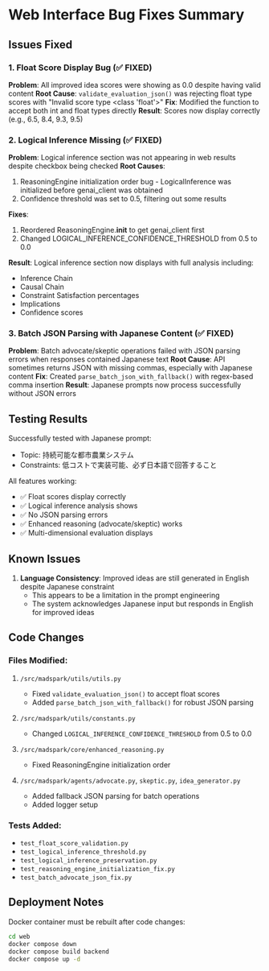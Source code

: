 # Web Interface Bug Fixes Summary

## Issues Fixed

### 1. Float Score Display Bug (✅ FIXED)
**Problem**: All improved idea scores were showing as 0.0 despite having valid content
**Root Cause**: `validate_evaluation_json()` was rejecting float type scores with "Invalid score type <class 'float'>"
**Fix**: Modified the function to accept both int and float types directly
**Result**: Scores now display correctly (e.g., 6.5, 8.4, 9.3, 9.5)

### 2. Logical Inference Missing (✅ FIXED)  
**Problem**: Logical inference section was not appearing in web results despite checkbox being checked
**Root Causes**:
1. ReasoningEngine initialization order bug - LogicalInference was initialized before genai_client was obtained
2. Confidence threshold was set to 0.5, filtering out some results

**Fixes**:
1. Reordered ReasoningEngine.__init__ to get genai_client first
2. Changed LOGICAL_INFERENCE_CONFIDENCE_THRESHOLD from 0.5 to 0.0

**Result**: Logical inference section now displays with full analysis including:
- Inference Chain
- Causal Chain  
- Constraint Satisfaction percentages
- Implications
- Confidence scores

### 3. Batch JSON Parsing with Japanese Content (✅ FIXED)
**Problem**: Batch advocate/skeptic operations failed with JSON parsing errors when responses contained Japanese text
**Root Cause**: API sometimes returns JSON with missing commas, especially with Japanese content
**Fix**: Created `parse_batch_json_with_fallback()` with regex-based comma insertion
**Result**: Japanese prompts now process successfully without JSON errors

## Testing Results

Successfully tested with Japanese prompt:
- Topic: 持続可能な都市農業システム
- Constraints: 低コストで実装可能、必ず日本語で回答すること

All features working:
- ✅ Float scores display correctly
- ✅ Logical inference analysis shows
- ✅ No JSON parsing errors
- ✅ Enhanced reasoning (advocate/skeptic) works
- ✅ Multi-dimensional evaluation displays

## Known Issues

1. **Language Consistency**: Improved ideas are still generated in English despite Japanese constraint
   - This appears to be a limitation in the prompt engineering
   - The system acknowledges Japanese input but responds in English for improved ideas

## Code Changes

### Files Modified:
1. `/src/madspark/utils/utils.py`
   - Fixed `validate_evaluation_json()` to accept float scores
   - Added `parse_batch_json_with_fallback()` for robust JSON parsing

2. `/src/madspark/utils/constants.py`
   - Changed `LOGICAL_INFERENCE_CONFIDENCE_THRESHOLD` from 0.5 to 0.0

3. `/src/madspark/core/enhanced_reasoning.py`
   - Fixed ReasoningEngine initialization order

4. `/src/madspark/agents/advocate.py`, `skeptic.py`, `idea_generator.py`
   - Added fallback JSON parsing for batch operations
   - Added logger setup

### Tests Added:
- `test_float_score_validation.py`
- `test_logical_inference_threshold.py`
- `test_logical_inference_preservation.py`
- `test_reasoning_engine_initialization_fix.py`
- `test_batch_advocate_json_fix.py`

## Deployment Notes

Docker container must be rebuilt after code changes:
```bash
cd web
docker compose down
docker compose build backend
docker compose up -d
```
